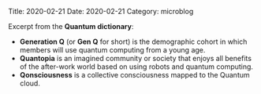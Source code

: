 Title: 2020-02-21
Date: 2020-02-21
Category: microblog

Excerpt from the **Quantum dictionary**:

* **Generation Q** (or **Gen Q** for short) is the demographic cohort in which members will use quantum computing from a young age.
* **Quantopia** is an imagined community or society that enjoys all benefits of the after-work world based on using robots and quantum computing.
* **Qonsciousness** is a collective consciousness mapped to the Quantum cloud.
